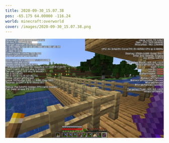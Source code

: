 ```yaml
---
title: 2020-09-30_15.07.38
pos: -65.175 64.00000 -116.24
world: minecraft:overworld
cover: /images/2020-09-30_15.07.38.png
---
```


![](/images/2020-09-30_15.07.38.png)
